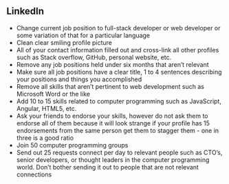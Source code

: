## LinkedIn

  - Change current job position to full-stack developer or web developer or some variation of that for a particular language
  - Clean clear smiling profile picture
  - All of your contact information filled out and cross-link all other profiles such as Stack overflow, GitHub, personal website, etc.
  - Remove any job positions held under six months that aren’t relevant
  - Make sure all job positions have a clear title, 1 to 4 sentences describing your positions and things you accomplished
  - Remove all skills that aren’t pertinent to web development such as Microsoft Word or the like
  - Add 10 to 15 skills related to computer programming such as JavaScript, Angular, HTML5, etc.
  - Ask your friends to endorse your skills, however do not ask them to endorse all of them because it will look strange if your profile has 15 endorsements from the same person get them to stagger them - one in three is a good ratio
  - Join 50 computer programming groups
  - Send out 25 requests connect per day to relevant people such as CTO’s, senior developers, or thought leaders in the computer programming world. Don’t bother sending it out to people that are not relevant connections
